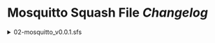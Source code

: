 # Mosquitto Squash File _Changelog_

<details>
  <summary>02-mosquitto_v0.0.1.sfs</summary>
  
  - Instalación _Broker_ MQTT `mosquitto` en su versión v2.0.11

</details>
